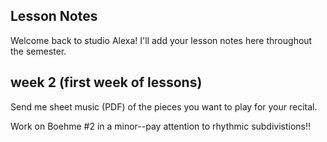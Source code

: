 ## Lesson Notes

Welcome back to studio Alexa! I'll add your lesson notes here throughout the semester.

## week 2 (first week of lessons)

Send me sheet music (PDF) of the pieces you want to play for your recital. 

Work on Boehme #2 in a minor--pay attention to rhythmic subdivistions!!


